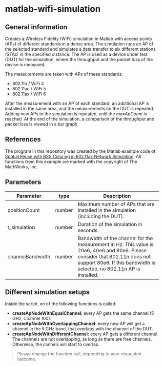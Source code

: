 # matlab-wifi-simulation

## General information

Creates a Wireless Fidelity (WiFi) simulation in Matlab with access points (APs) of different standards in a dense area. The simulation runs an AP of the selected standard and simulates a data transfer to six different stations (STAs) in the specified distance. The AP is used as a device under test (DUT) for the simulation, where the throughput and the packet loss of the device is measured.

The measurements are taken with APs of these standards:

* 802.11n / WiFi 4
* 802.11ac / WiFi 5
* 802.11ax / WiFi 6

After the measurement with an AP of each standard, an additional AP is installed in the same area, and the measurements on the DUT is repeated. Adding new APs to the simulation is repeated, until the _maxApCount_ is reached. At the end of the simulation, a comparison of the throughput and packet loss is viewed in a bar graph.

## References

The program in this repository was created by the Matlab example code
of [Spatial Reuse with BSS Coloring in 802.11ax Network Simulation](https://www.mathworks.com/help/wlan/ug/spatial-reuse-with-bss-coloring-in-an-802.11ax-network-simulation.html).
All functions from this example are marked with the copyright of The MathWorks, Inc.

## Parameters

| Parameter        | type   | Description                                                                                                                                                                                           |
|------------------|--------|-------------------------------------------------------------------------------------------------------------------------------------------------------------------------------------------------------|
| positionCount    | number | Maximum number of APs that are installed in the simulation (including the DUT).                                                                                                                       |
| t_simulation     | number | Duration of the simulation in seconds.                                                                                                                                                                |
| channelBandwidth | number | Bandwidth of the channel for the measurement in Hz. This value is 20e6, 40e6 and 80e6. Please consider that 802.11n does not support 80e6. If this bandwidth is selected, no 802.11n AP is installed. |

## Different simulation setups

Inside the script, on of the following functions is called:

* **createApNodeWithEqualChannel:** every AP gets the same channel (5 GHz, Channel 100).
* **createApNodeWithOverlappingChannel:** every new AP will get a channel in the 5 GHz band, that overlaps with the channel of the DUT.
* **createApNodeWithDifferentChannel:** exery AP gets a different channel. The channels are not overlapping, as long as there are free channels. Otherwise, the cannels will start to overlap.

> Please change the function call, depending to your requested outcome.
